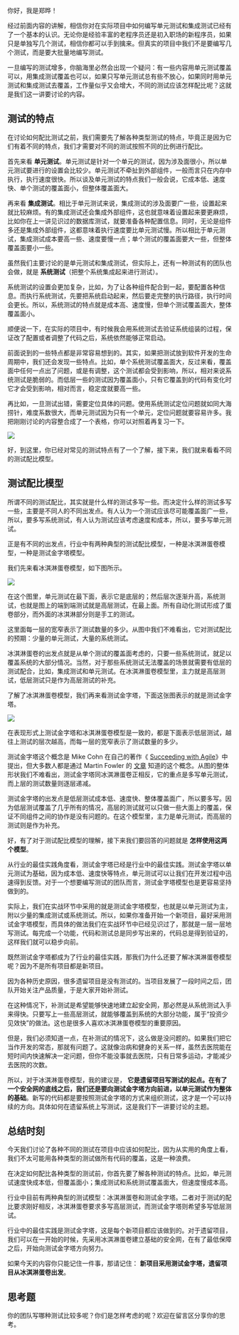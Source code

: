 你好，我是郑晔！

经过前面内容的讲解，相信你对在实际项目中如何编写单元测试和集成测试已经有了一个基本的认识。无论你是经验丰富的老程序员还是初入职场的新程序员，如果只是单独写几个测试，相信你都可以手到擒来。但真实的项目中我们不是要编写几个测试，而是要大批量地编写测试。

一旦编写的测试增多，你脑海里必然会出现一个疑问：有一些内容用单元测试覆盖可以，用集成测试覆盖也可以，如果只写单元测试总有些不放心，如果同时用单元测试和集成测试去覆盖，工作量似乎又会增大，不同的测试应该怎样配比呢？这就是我们这一讲要讨论的内容。

## 测试的特点

在讨论如何配比测试之前，我们需要先了解各种类型测试的特点，毕竟正是因为它们有着不同的特点，我们才需要对不同的测试按照不同的比例进行配比。

首先来看 **单元测试**。单元测试是针对一个单元的测试，因为涉及面很小，所以单元测试要进行的设置会比较少。单元测试不牵扯到外部组件，一般而言只在内存中执行，执行速度很快。所以谈及单元测试的特点我们一般会说，它成本低、速度快、单个测试的覆盖面小，但整体覆盖面大。

再来看 **集成测试**。相比于单元测试来说，集成测试的涉及面要广一些，设置起来就比较麻烦。有的集成测试还会集成外部组件，这也就意味着设置起来要更麻烦，比如你在上一讲见识过的数据库测试，就要准备各种配置信息。同时，无论是组件多还是集成外部组件，这都意味着执行速度要比单元测试慢。所以相比于单元测试，集成测试成本要高一些、速度要慢一点；单个测试的覆盖面要大一些，但整体覆盖面要小一些。

虽然我们主要讨论的是单元测试和集成测试，但实际上，还有一种测试有的团队也会做，就是 **系统测试**（把整个系统集成起来进行测试）。

系统测试的设置会更加复杂，比如，为了让各种组件配合到一起，要配置各种信息。而执行系统测试，先要把系统启动起来，然后要走完整的执行路径，执行时间会更长。所以，系统测试的特点就是成本高、速度慢，但单个测试覆盖面大，整体覆盖面小。

顺便说一下，在实际的项目中，有时候我会用系统测试去验证系统组装的过程，保证改了配置或者调整了代码之后，系统依然能够正常启动。

前面说到的一些特点都是非常容易想到的。其实，如果把测试放到软件开发的生命周期中，我们还会发现一些特点。比如，单个系统测试覆盖面大，反过来看，覆盖面中任何一点出了问题，或是有调整，这个测试都会受到影响，所以，相对来说系统测试是脆弱的。而低层一些的测试因为覆盖面小，只有它覆盖到的代码有变化时它才会受到影响，相对而言，稳定度就要高一些。

再比如，一旦测试出错，需要定位具体的问题。使用系统测试定位问题就如同大海捞针，难度系数很大，而单元测试因为只有一个单元，定位问题就要容易许多。我把刚刚讨论的内容整合成了一个表格，你可以对照着再复习一下。

![](https://static001.geekbang.org/resource/image/6a/11/6ae19b91c63bb20ae0b16d5f0db3d411.jpg?wh=1948x641)

好，到这里，你已经对常见的测试特点有了一个了解，接下来，我们就来看看不同的测试配比模型。

## 测试配比模型

所谓不同的测试配比，其实就是什么样的测试多写一些。而决定什么样的测试多写一些，主要是不同人的不同出发点。有人认为一个测试应该尽可能覆盖面广一些，所以，要多写系统测试，有人认为测试应该考虑速度和成本，所以，要多写单元测试。

正是有不同的出发点，行业中有两种典型的测试配比模型，一种是冰淇淋蛋卷模型，一种是测试金字塔模型。

我们先来看冰淇淋蛋卷模型，如下图所示。

![](https://static001.geekbang.org/resource/image/d8/a1/d869yy1b05c1dc626a928ca63ed2c6a1.jpg?wh=4055x2342)

在这个图里，单元测试在最下面，表示它是底层的；然后层次逐渐升高，系统测试，也就是图上的端到端测试就是高层测试，在最上面。所有自动化测试形成了蛋卷部分，而外面的冰淇淋部分则是手工的测试。

这里面每一层的宽窄表示了测试数量的多少。从图中我们不难看出，它对测试配比的预期：少量的单元测试，大量的系统测试。

冰淇淋蛋卷的出发点就是从单个测试的覆盖面考虑的，只要一些系统测试，就足以覆盖系统的大部分情况。当然，对于那些系统测试无法覆盖的场景就需要有低层的测试配合，比如，集成测试和单元测试。在冰淇淋蛋卷模型里，主力就是高层测试，低层测试只是作为高层测试的补充。

了解了冰淇淋蛋卷模型，我们再来看测试金字塔，下面这张图表示的就是测试金字塔。

![](https://static001.geekbang.org/resource/image/5d/79/5d0b1895d6b9c61ea875d2a8e951a979.jpg?wh=4266x2082)

在表现形式上测试金字塔和冰淇淋蛋卷模型是一致的，都是下面表示低层测试，越往上测试的层次越高，而每一层的宽窄表示了测试数量的多少。

测试金字塔这个概念是 Mike Cohn 在自己的著作《 [Succeeding with Agile](https://book.douban.com/subject/5334585/)》中提出，但大多数人都是通过 Martin Fowler 的 [文章](https://martinfowler.com/bliki/TestPyramid.html) 知道的这个概念。从图的整体形状我们不难看出，测试金字塔同冰淇淋蛋卷正相反，它的重点是多写单元测试，而上层的测试数量则逐层递减。

测试金字塔的出发点是低层测试成本低、速度快、整体覆盖面广，所以要多写。因为低层测试覆盖了几乎所有的情况，高层的测试就可以只做一些大面上的覆盖，保证不同组件之间的协作是没有问题的。在这个模型里，主力是单元测试，而高层的测试则是作为补充。

好，有了对于测试配比模型的理解，接下来我们要回答的问题就是 **怎样使用这两个模型**。

从行业的最佳实践角度看，测试金字塔已经是行业中的最佳实践。测试金字塔以单元测试为基础，因为成本低、速度快等特点，单元测试可以让我们在开发过程中迅速得到反馈。对于一个想要编写测试的团队而言，测试金字塔模型也是更容易坚持做到的。

实际上，我们在实战环节中采用的就是测试金字塔模型，也就是以单元测试为主，附以少量的集成测试或系统测试。所以，如果你准备开始一个新项目，最好采用测试金字塔模型，而具体的做法我们在实战环节中已经见识过了，那就是一层一层地写测试。每完成一个功能，代码和测试总是同步写出来的，代码总是得到验证的，这样我们就可以稳步向前。

既然测试金字塔都成为了行业的最佳实践，那我们为什么还要了解冰淇淋蛋卷模型呢？因为不是所有项目都是新项目。

因为各种历史原因，很多遗留项目是没有测试的。当项目发展了一段时间之后，团队开始关注产品质量，于是大家开始补测试。

在这种情况下，补测试是希望能够快速地建立起安全网，那必然是从系统测试入手来得快。只要写上一些高层测试，就能够覆盖到系统的大部分功能，属于“投资少见效快”的做法。这也是很多人喜欢冰淇淋蛋卷模型的重要原因。

但是，我们必须知道一点，在补测试的情况下，这么做是没问题的。如果我们把它当作开发的常态，那就有问题了。这就像治病和健身的关系一样，虽然去医院能在短时间内快速解决一定问题，但你不能没事就去医院，只有日常多运动，才能减少去医院的次数。

所以，对于冰淇淋蛋卷模型，我的建议是， **它是遗留项目写测试的起点。在有了一个安全网的底线之后，我们还是要向测试金字塔方向前进，以单元测试作为整体的基础**。新写的代码都是要按照测试金字塔的方式来组织测试，这才是一个可以持续的方向。具体如何在遗留系统上写测试，这是我们下一讲要讨论的主题。

## 总结时刻

今天我们讨论了各种不同的测试在项目中应该如何配比，因为从实用的角度上看，我们不太可能用各种类型的测试做所有代码的覆盖，这是一种浪费。

在决定如何配比各种类型的测试前，你首先要了解各种测试的特点。比如，单元测试速度快成本低，但覆盖面小；集成测试和系统测试覆盖面大，但速度慢成本高。

行业中目前有两种典型的测试模型：冰淇淋蛋卷和测试金字塔。二者对于测试的配比要求刚好相反，冰淇淋蛋卷要求多写高层测试，而测试金字塔则希望多写低层测试。

行业中的最佳实践是测试金字塔，这是每个新项目都应该做到的。对于遗留项目，我们可以在一开始的时候，先采用冰淇淋蛋卷建立基础的安全网，在有了最低保障之后，开始向测试金字塔方向努力。

如果今天的内容你只能记住一件事，那请记住： **新项目采用测试金字塔，遗留项目从冰淇淋蛋卷出发**。

## 思考题

你的团队写哪种测试比较多呢？你们是怎样考虑的呢？欢迎在留言区分享你的思考。
